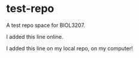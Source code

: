 # test-repo
A test repo space for BIOL3207.

I added this line online.

I added this line on my local repo, on my computer!